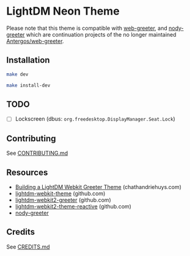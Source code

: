# LightDM Neon Theme
Please note that this theme is compatible with [web-greeter](https://github.com/JezerM/web-greeter), and [nody-greeter](https://github.com/JezerM/nody-greeter) which are continuation projects of the no longer maintained [Antergos/web-greeter](https://github.com/Antergos/web-greeter).

## Installation

```sh
make dev
```

```sh
make install-dev
```


## TODO
- [ ] Lockscreen (dbus: `org.freedesktop.DisplayManager.Seat.Lock`)

## Contributing
See [CONTRIBUTING.md](https://github.com/hertg/lightdm-neon/blob/main/CONTRIBUTING.md)

## Resources
- [Building a LightDM Webkit Greeter Theme](https://www.chathandriehuys.com/blog/posts/2021/01/building-a-lightdm-webkit-greeter-theme/) (chathandriehuys.com)
- [lightdm-webkit-theme](https://github.com/cdriehuys/lightdm-webkit-theme) (github.com)
- [lightdm-webkit2-greeter](https://github.com/antergos/web-greeter) (github.com)
- [lightdm-webkit2-theme-reactive](https://github.com/gitneeraj/lightdm-webkit2-theme-reactive) (github.com)
- [nody-greeter](https://github.com/JezerM/nody-greeter)

## Credits
See [CREDITS.md](https://github.com/hertg/lightdm-neon/blob/main/CREDITS.md)